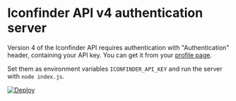 # Iconfinder API v4 authentication server

Version 4 of the Iconfinder API requires authentication with "Authentication" header, containing your API key. You can get it from your [profile page](https://www.iconfinder.com/account/applications).

Set them as environment variables `ICONFINDER_API_KEY` and run the server with `node index.js`.

[![Deploy](https://www.herokucdn.com/deploy/button.svg)](https://heroku.com/deploy)
